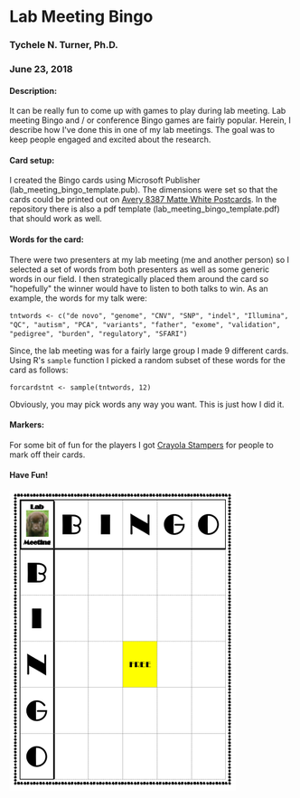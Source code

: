 # Lab Meeting Bingo
### Tychele N. Turner, Ph.D.
### June 23, 2018


#### Description: 
It can be really fun to come up with games to play during lab meeting. Lab meeting Bingo and / or conference Bingo games are fairly popular. Herein, I describe how I've done this in one of my lab meetings. The goal was to keep people engaged and excited about the research. 


#### Card setup: 
I created the Bingo cards using Microsoft Publisher (lab_meeting_bingo_template.pub). The dimensions were set so that the cards could be printed out on [Avery 8387 Matte White Postcards](https://www.avery.com/products/cards/8387). In the repository there is also a pdf template (lab_meeting_bingo_template.pdf) that should work as well.


#### Words for the card: 
There were two presenters at my lab meeting (me and another person) so I selected a set of words from both presenters as well as some generic words in our field. I then strategically placed them around the card so "hopefully" the winner would have to listen to both talks to win. As an example, the words for my talk were:

```
tntwords <- c("de novo", "genome", "CNV", "SNP", "indel", "Illumina", "QC", "autism", "PCA", "variants", "father", "exome", "validation", "pedigree", "burden", "regulatory", "SFARI")
```

Since, the lab meeting was for a fairly large group I made 9 different cards. Using R's `sample` function I picked a random subset of these words for the card as follows:

```
forcardstnt <- sample(tntwords, 12)
```

Obviously, you may pick words any way you want. This is just how I did it.

#### Markers: 
For some bit of fun for the players I got [Crayola Stampers](http://shop.crayola.com/color-and-draw/markers/10ct-ultra-clean-expression-stamper-marker-5881480002.html) for people to mark off their cards. 


#### Have Fun!
![](lab_meeting_bingo_template.png)

